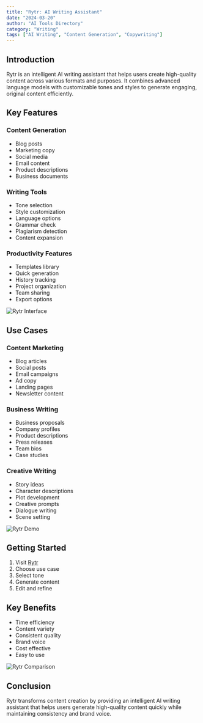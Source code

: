 ```yaml
---
title: "Rytr: AI Writing Assistant"
date: "2024-03-20"
author: "AI Tools Directory"
category: "Writing"
tags: ["AI Writing", "Content Generation", "Copywriting"]
---
```


## Introduction

Rytr is an intelligent AI writing assistant that helps users create high-quality content across various formats and purposes. It combines advanced language models with customizable tones and styles to generate engaging, original content efficiently.

## Key Features

### Content Generation
- Blog posts
- Marketing copy
- Social media
- Email content
- Product descriptions
- Business documents

### Writing Tools
- Tone selection
- Style customization
- Language options
- Grammar check
- Plagiarism detection
- Content expansion

### Productivity Features
- Templates library
- Quick generation
- History tracking
- Project organization
- Team sharing
- Export options

![Rytr Interface](/imgs/rytr/interface.jpg)

## Use Cases

### Content Marketing
- Blog articles
- Social posts
- Email campaigns
- Ad copy
- Landing pages
- Newsletter content

### Business Writing
- Business proposals
- Company profiles
- Product descriptions
- Press releases
- Team bios
- Case studies

### Creative Writing
- Story ideas
- Character descriptions
- Plot development
- Creative prompts
- Dialogue writing
- Scene setting

![Rytr Demo](/imgs/rytr/demo.jpg)

## Getting Started

1. Visit [Rytr](https://rytr.me)
2. Choose use case
3. Select tone
4. Generate content
5. Edit and refine

## Key Benefits

- Time efficiency
- Content variety
- Consistent quality
- Brand voice
- Cost effective
- Easy to use

![Rytr Comparison](/imgs/rytr/comparison.jpg)

## Conclusion

Rytr transforms content creation by providing an intelligent AI writing assistant that helps users generate high-quality content quickly while maintaining consistency and brand voice. 